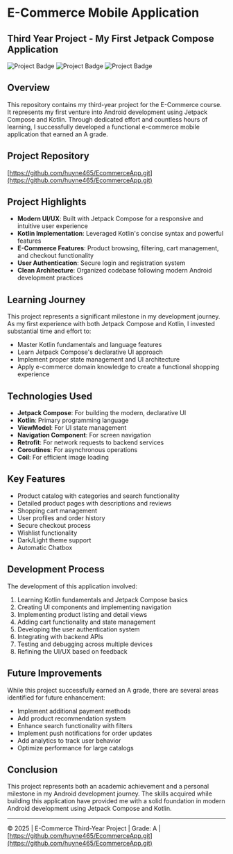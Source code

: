 # E-Commerce Mobile Application

## Third Year Project - My First Jetpack Compose Application

![Project Badge](https://img.shields.io/badge/Grade-A-brightgreen)
![Project Badge](https://img.shields.io/badge/Framework-Jetpack%20Compose-blue)
![Project Badge](https://img.shields.io/badge/Language-Kotlin-orange)

## Overview

This repository contains my third-year project for the E-Commerce course. It represents my first venture into Android development using Jetpack Compose and Kotlin. Through dedicated effort and countless hours of learning, I successfully developed a functional e-commerce mobile application that earned an A grade.

## Project Repository

[https://github.com/huyne465/EcommerceApp.git](https://github.com/huyne465/EcommerceApp.git)

## Project Highlights

- **Modern UI/UX**: Built with Jetpack Compose for a responsive and intuitive user experience
- **Kotlin Implementation**: Leveraged Kotlin's concise syntax and powerful features
- **E-Commerce Features**: Product browsing, filtering, cart management, and checkout functionality
- **User Authentication**: Secure login and registration system
- **Clean Architecture**: Organized codebase following modern Android development practices

## Learning Journey

This project represents a significant milestone in my development journey. As my first experience with both Jetpack Compose and Kotlin, I invested substantial time and effort to:

- Master Kotlin fundamentals and language features
- Learn Jetpack Compose's declarative UI approach
- Implement proper state management and UI architecture
- Apply e-commerce domain knowledge to create a functional shopping experience

## Technologies Used

- **Jetpack Compose**: For building the modern, declarative UI
- **Kotlin**: Primary programming language
- **ViewModel**: For UI state management
- **Navigation Component**: For screen navigation
- **Retrofit**: For network requests to backend services
- **Coroutines**: For asynchronous operations
- **Coil**: For efficient image loading

## Key Features

- Product catalog with categories and search functionality
- Detailed product pages with descriptions and reviews
- Shopping cart management
- User profiles and order history
- Secure checkout process
- Wishlist functionality
- Dark/Light theme support
- Automatic Chatbox

## Development Process

The development of this application involved:

1. Learning Kotlin fundamentals and Jetpack Compose basics
2. Creating UI components and implementing navigation
3. Implementing product listing and detail views
4. Adding cart functionality and state management
5. Developing the user authentication system
6. Integrating with backend APIs
7. Testing and debugging across multiple devices
8. Refining the UI/UX based on feedback

## Future Improvements

While this project successfully earned an A grade, there are several areas identified for future enhancement:

- Implement additional payment methods
- Add product recommendation system
- Enhance search functionality with filters
- Implement push notifications for order updates
- Add analytics to track user behavior
- Optimize performance for large catalogs

## Conclusion

This project represents both an academic achievement and a personal milestone in my Android development journey. The skills acquired while building this application have provided me with a solid foundation in modern Android development using Jetpack Compose and Kotlin.

---

© 2025 | E-Commerce Third-Year Project | Grade: A | [https://github.com/huyne465/EcommerceApp.git](https://github.com/huyne465/EcommerceApp.git)
